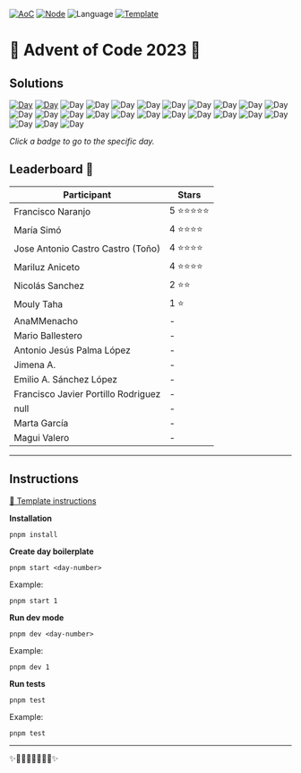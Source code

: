 <!-- Entries between SOLUTIONS and RESULTS tags are auto-generated -->

[![AoC](https://badgen.net/badge/AoC/2023/blue)](https://adventofcode.com/2023)
[![Node](https://badgen.net/badge/Node/v16.13.0+/blue)](https://nodejs.org/en/download/)
![Language](https://badgen.net/badge/Language/JavaScript/blue)
[![Template](https://badgen.net/badge/Template/aocrunner/blue)](https://github.com/caderek/aocrunner)

# 🎄 Advent of Code 2023 🎄

## Solutions

<!--SOLUTIONS-->

[![Day](https://badgen.net/badge/01/%E2%98%85%E2%98%85/green)](puzzles/day-01)
[![Day](https://badgen.net/badge/02/%E2%98%85%E2%98%85/green)](puzzles/day-02)
![Day](https://badgen.net/badge/03/%E2%98%86%E2%98%86/gray)
![Day](https://badgen.net/badge/04/%E2%98%86%E2%98%86/gray)
![Day](https://badgen.net/badge/05/%E2%98%86%E2%98%86/gray)
![Day](https://badgen.net/badge/06/%E2%98%86%E2%98%86/gray)
![Day](https://badgen.net/badge/07/%E2%98%86%E2%98%86/gray)
![Day](https://badgen.net/badge/08/%E2%98%86%E2%98%86/gray)
![Day](https://badgen.net/badge/09/%E2%98%86%E2%98%86/gray)
![Day](https://badgen.net/badge/10/%E2%98%86%E2%98%86/gray)
![Day](https://badgen.net/badge/11/%E2%98%86%E2%98%86/gray)
![Day](https://badgen.net/badge/12/%E2%98%86%E2%98%86/gray)
![Day](https://badgen.net/badge/13/%E2%98%86%E2%98%86/gray)
![Day](https://badgen.net/badge/14/%E2%98%86%E2%98%86/gray)
![Day](https://badgen.net/badge/15/%E2%98%86%E2%98%86/gray)
![Day](https://badgen.net/badge/16/%E2%98%86%E2%98%86/gray)
![Day](https://badgen.net/badge/17/%E2%98%86%E2%98%86/gray)
![Day](https://badgen.net/badge/18/%E2%98%86%E2%98%86/gray)
![Day](https://badgen.net/badge/19/%E2%98%86%E2%98%86/gray)
![Day](https://badgen.net/badge/20/%E2%98%86%E2%98%86/gray)
![Day](https://badgen.net/badge/21/%E2%98%86%E2%98%86/gray)
![Day](https://badgen.net/badge/22/%E2%98%86%E2%98%86/gray)
![Day](https://badgen.net/badge/23/%E2%98%86%E2%98%86/gray)
![Day](https://badgen.net/badge/24/%E2%98%86%E2%98%86/gray)
![Day](https://badgen.net/badge/25/%E2%98%86%E2%98%86/gray)

<!--/SOLUTIONS-->

_Click a badge to go to the specific day._

## Leaderboard 👀
| Participant | Stars |
| ------------- | ------------- |
| Francisco Naranjo | 5 ⭐️⭐️⭐️⭐️⭐️ |
| María Simó | 4 ⭐️⭐️⭐️⭐️ |
| Jose Antonio Castro Castro (Toño) | 4 ⭐️⭐️⭐️⭐️ |
| Mariluz Aniceto | 4 ⭐️⭐️⭐️⭐️ |
| Nicolás Sanchez | 2 ⭐️⭐️ |
| Mouly Taha | 1 ⭐️ |
| AnaMMenacho | - |
| Mario Ballestero | - |
| Antonio Jesús Palma López | - |
| Jimena A. | - |
| Emilio A. Sánchez López | - |
| Francisco Javier Portillo Rodriguez | - |
| null | - |
| Marta García | - |
| Magui Valero | - |

---

## Instructions
[🔗 Template instructions](https://github.com/z1digitalstudio/advent-of-code-template)

**Installation**

```
pnpm install 
```

**Create day boilerplate**

```
pnpm start <day-number>
```

Example:

```
pnpm start 1
```

**Run dev mode**

```
pnpm dev <day-number>
```

Example:

```
pnpm dev 1
```

**Run tests**

```
pnpm test
```

Example:

```
pnpm test
```

---

✨🎄🎁🎄🎅🎄🎁🎄✨